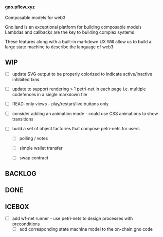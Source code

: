 #### gno.pflow.xyz

Composable models for web3

Gno.land is an exceptional platform for building composable models
Lambdas and callbacks are the key to building complex systems

These features along with a built-in markdown UX
Will allow us to build a large state machine to describe the language of web3

WIP
---
- [ ] update SVG output to be properly colorized to indicate active/inactive inhibited txns
- [ ] update to support rendering > 1 petri-net in each page i.e. multiple codefences in a single markdown file
- [ ] READ-only views - play/restart/live buttons only
- [ ] consider adding an animation mode - could use CSS animations to show transitions
 
- [ ] build a set of object factories that compose petri-nets for users
  - [ ] polling / votes
  - [ ] simple wallet transfer
  - [ ] swap contract


BACKLOG
-------

DONE
----

ICEBOX
------
- [ ] add wf-net runner - use petri-nets to design processes with preconditions
  - [ ] add corresponding state machine model to the on-chain gno code
